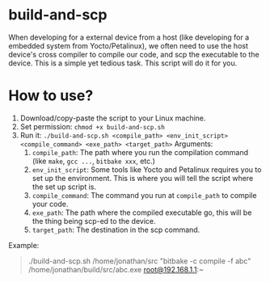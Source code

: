 # build-and-scp
When developing for a external device from a host (like developing for a embedded system from Yocto/Petalinux), we often need to use the host device's cross compiler to compile our code, and scp the executable to the device. This is a simple yet tedious task. This script will do it for you.

# How to use?
1. Download/copy-paste the script to your Linux machine.
2. Set permission: `chmod +x build-and-scp.sh`
3. Run it: `./build-and-scp.sh <compile_path> <env_init_script> <compile_command> <exe_path> <target_path>`
   Arguments:
   1. `compile_path`: The path where you run the compilation command (like `make`, `gcc ...`, `bitbake xxx`, etc.)
   2. `env_init_script`: Some tools like Yocto and Petalinux requires you to set up the environment. This is where you will tell the script where the set up script is.
   3. `compile_command`: The command you run at `compile_path` to compile your code.
   4. `exe_path`: The path where the compiled executable go, this will be the thing being scp-ed to the device.
   5. `target_path`: The destination in the scp command.  

Example:  
> ./build-and-scp.sh /home/jonathan/src "bitbake -c compile -f abc" /home/jonathan/build/src/abc.exe root@192.168.1.1:~

